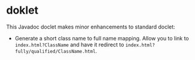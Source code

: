 doklet
======

This Javadoc doclet makes minor enhancements to standard doclet:

* Generate a short class name to full name mapping. Allow you to link to `index.html?ClassName` and have it redirect to `index.html?fully/qualified/ClassName.html`.

